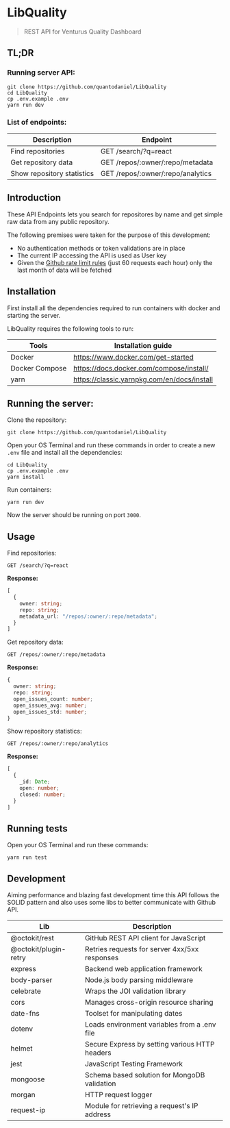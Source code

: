 # LibQuality

> REST API for Venturus Quality Dashboard

## TL;DR

### Running server API:

```shell
git clone https://github.com/quantodaniel/LibQuality
cd LibQuality
cp .env.example .env
yarn run dev
```

### List of endpoints:

| Description                | Endpoint                          |
| -------------------------- | --------------------------------- |
| Find repositories          | GET /search/?q=react              |
| Get repository data        | GET /repos/:owner/:repo/metadata  |
| Show repository statistics | GET /repos/:owner/:repo/analytics |

## Introduction

These API Endpoints lets you search for repositores by name and get simple raw data from any public repository.

The following premises were taken for the purpose of this development:

- No authentication methods or token validations are in place
- The current IP accessing the API is used as User key
- Given the [Github rate limit rules](https://docs.github.com/en/free-pro-team@latest/rest/reference/rate-limit) (just 60 requests each hour) only the last month of data will be fetched

## Installation

First install all the dependencies required to run containers with docker and starting the server.

LibQuality requires the following tools to run:

| Tools          | Installation guide                          |
| -------------- | ------------------------------------------- |
| Docker         | https://www.docker.com/get-started          |
| Docker Compose | https://docs.docker.com/compose/install/    |
| yarn           | https://classic.yarnpkg.com/en/docs/install |

## Running the server:

Clone the repository:

```shell
git clone https://github.com/quantodaniel/LibQuality
```

Open your OS Terminal and run these commands in order to create a new `.env` file and install all the dependencies:

```shell
cd LibQuality
cp .env.example .env
yarn install
```

Run containers:

```shell
yarn run dev
```

Now the server should be running on port `3000`.

## Usage

Find repositories:

```
GET /search/?q=react
```

**Response:**

```ts
[
  {
    owner: string;
    repo: string;
    metadata_url: "/repos/:owner/:repo/metadata";
  }
]
```

Get repository data:

```
GET /repos/:owner/:repo/metadata
```

**Response:**

```ts
{
  owner: string;
  repo: string;
  open_issues_count: number;
  open_issues_avg: number;
  open_issues_std: number;
}
```

Show repository statistics:

```
GET /repos/:owner/:repo/analytics
```

**Response:**

```ts
[
  {
    _id: Date;
    open: number;
    closed: number;
  }
]
```

## Running tests

Open your OS Terminal and run these commands:

```shell
yarn run test
```

## Development

Aiming performance and blazing fast development time this API follows the SOLID pattern and also uses some libs to better communicate with Github API.

| Lib                   | Description                                    |
| --------------------- | ---------------------------------------------- |
| @octokit/rest         | GitHub REST API client for JavaScript          |
| @octokit/plugin-retry | Retries requests for server 4xx/5xx responses  |
| express               | Backend web application framework              |
| body-parser           | Node.js body parsing middleware                |
| celebrate             | Wraps the JOI validation library               |
| cors                  | Manages cross-origin resource sharing          |
| date-fns              | Toolset for manipulating dates                 |
| dotenv                | Loads environment variables from a .env file   |
| helmet                | Secure Express by setting various HTTP headers |
| jest                  | JavaScript Testing Framework                   |
| mongoose              | Schema based solution for MongoDB validation   |
| morgan                | HTTP request logger                            |
| request-ip            | Module for retrieving a request's IP address   |
